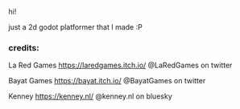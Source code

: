 hi!

just a 2d godot platformer that I made :P

### credits:

La Red Games
https://laredgames.itch.io/
@LaRedGames on twitter

Bayat Games
https://bayat.itch.io/
@BayatGames on twitter

Kenney
https://kenney.nl/
‪@kenney.nl‬ on bluesky
